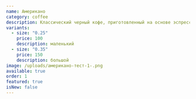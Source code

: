 ```yaml
---
name: Американо
category: coffee
description: Классический черный кофе, приготовленный на основе эспрессо и горячей воды.
variants:
  - size: "0.25"
    price: 100
    description: маленький
  - size: "0.35"
    price: 150
    description: большой
image: /uploads/американо-тест-1-.png
available: true
order: 1
featured: true
isNew: false
---
```

